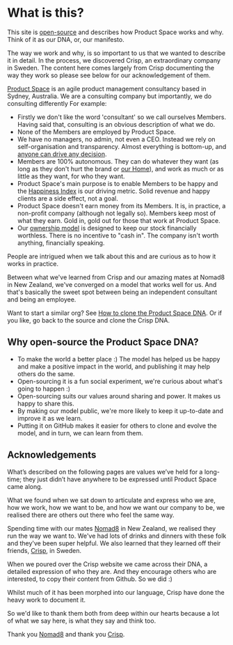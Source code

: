 What is this?
=============

This site is [open-source](http://en.wikipedia.org/wiki/Open_source) and  describes how Product Space works and why. Think of it as our DNA, or, our manifesto.

The way we work and why, is so important to us that we wanted to describe it in detail. In the process, we discovered Crisp, an extraordinary company in Sweden. The content here comes largely from Crisp documenting the way they work so please see below for our acknowledgement of them. 

[Product Space](https://www.theproductspace.com) is an agile product management consultancy based in Sydney, Australia. We are a consulting company but importantly, we do consulting differently
For example:

-   Firstly we don't like the word 'consultant' so we call ourselves Members. Having said that, consulting is an obvious description of what we do.
- None of the Members are employed by Product Space.
-   We have no managers, no admin, not even a CEO. Instead we rely on self-organisation and transparency. Almost everything is bottom-up, and [anyone can drive any decision](decisions.html).
-   Members are 100% autonomous. They can do whatever they want (as long as they don't hurt the brand or [our Home](what-is-productspace.html)), and work as much or as little as they want, for who they want.
-   Product Space's main purpose is to enable Members to be happy and the [Happiness Index](happiness-index.html) is our driving metric. Solid revenue and happy clients are a side effect, not a goal.
-   Product Space doesn't earn money from its Members. It is, in practice, a non-profit company (although not legally so). Members keep most of what they earn. Gold in, gold out for those that work at Product Space.
-   Our [ownership model](/dna/docs/ownership-model.html) is designed to keep our stock financially worthless. There is no incentive to "cash in". The company isn't worth anything, financially speaking. 


People are intrigued when we talk about this and are curious as to how it works in practice. 

Between what we've learned from Crisp and our amazing mates at Nomad8 in New Zealand, we've converged on a model that works well for us. And that's basically the sweet spot between being an independent consultant and being an employee. 

Want to start a similar org? See [How to clone the Product Space DNA](how-to-copy.html). Or if you like, go back to the source and clone the Crisp DNA.

Why open-source the Product Space DNA?
------------------------------

-   To make the world a better place :) The model has helped us be happy and make a positive impact in the world, and publishing it may help others do the same.
-   Open-sourcing it is a fun social experiment, we're curious about what's going to happen :)
- Open-sourcing suits our values around sharing and power. It makes us happy to share this.
-   By making our model public, we're more likely to keep it up-to-date and improve it as we learn.
-   Putting it on GitHub makes it easier for others to clone and evolve the model, and in turn, we can learn from them.

Acknowledgements
------------------------------

What’s described on the following pages are values we’ve held for a long-time; they just didn’t have anywhere to be expressed until Product Space came along.

What we found when we sat down to articulate and express who we are, how we work, how we want to be, and how we want our company to be, we realised there are others out there who feel the same way. 

Spending time with our mates [Nomad8](https://nomad8.com) in New Zealand, we realised they run the way we want to. We've had lots of drinks and dinners with these folk and they've been super helpful. We also learned that they learned off their friends, [Crisp](https://www.crisp.se), in Sweden. 

When we poured over the Crisp website we came across their DNA, a detailed expression of who they are. And they encourage others who are interested, to copy their content from Github. So we did :) 

Whilst much of it has been morphed into our language, Crisp have done the heavy work to document it.

So we'd like to thank them both from deep within our hearts because a lot of what we say here, is what they say and think too.

Thank you [Nomad8](https://nomad8.com) and thank you [Crisp](https://www.crisp.se).

